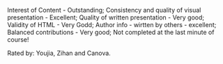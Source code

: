 Interest of Content  - Outstanding;
Consistency and quality of visual presentation - Excellent;
Quality of written presentation - Very good;
Validity of HTML - Very Godd;
Author info - wirtten by others - excellent;
Balanced contributions - Very good;
Not completed at the last minute of course!

Rated by:
Youjia, Zihan and Canova.
